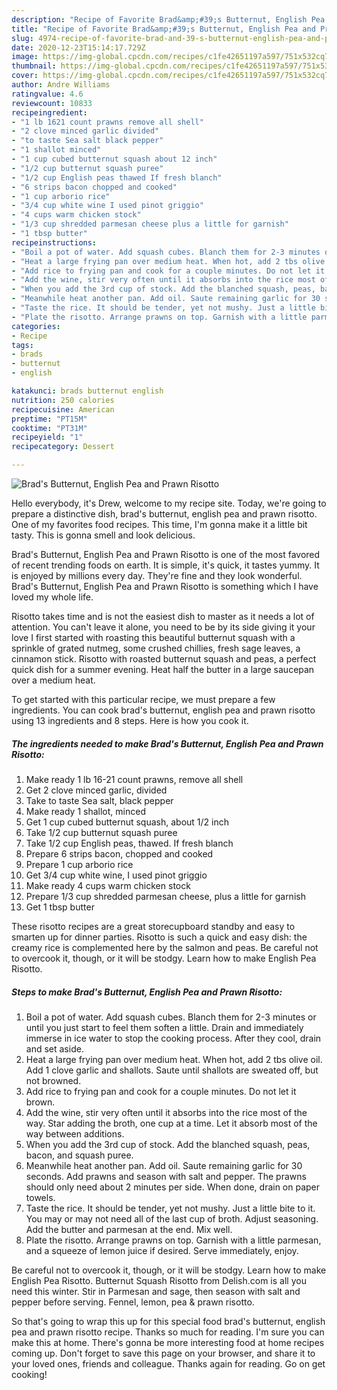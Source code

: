 ```yaml
---
description: "Recipe of Favorite Brad&amp;#39;s Butternut, English Pea and Prawn Risotto"
title: "Recipe of Favorite Brad&amp;#39;s Butternut, English Pea and Prawn Risotto"
slug: 4974-recipe-of-favorite-brad-and-39-s-butternut-english-pea-and-prawn-risotto
date: 2020-12-23T15:14:17.729Z
image: https://img-global.cpcdn.com/recipes/c1fe42651197a597/751x532cq70/brads-butternut-english-pea-and-prawn-risotto-recipe-main-photo.jpg
thumbnail: https://img-global.cpcdn.com/recipes/c1fe42651197a597/751x532cq70/brads-butternut-english-pea-and-prawn-risotto-recipe-main-photo.jpg
cover: https://img-global.cpcdn.com/recipes/c1fe42651197a597/751x532cq70/brads-butternut-english-pea-and-prawn-risotto-recipe-main-photo.jpg
author: Andre Williams
ratingvalue: 4.6
reviewcount: 10833
recipeingredient:
- "1 lb 1621 count prawns remove all shell"
- "2 clove minced garlic divided"
- "to taste Sea salt black pepper"
- "1 shallot minced"
- "1 cup cubed butternut squash about 12 inch"
- "1/2 cup butternut squash puree"
- "1/2 cup English peas thawed If fresh blanch"
- "6 strips bacon chopped and cooked"
- "1 cup arborio rice"
- "3/4 cup white wine I used pinot griggio"
- "4 cups warm chicken stock"
- "1/3 cup shredded parmesan cheese plus a little for garnish"
- "1 tbsp butter"
recipeinstructions:
- "Boil a pot of water. Add squash cubes. Blanch them for 2-3 minutes or until you just start to feel them soften a little. Drain and immediately immerse in ice water to stop the cooking process. After they cool, drain and set aside."
- "Heat a large frying pan over medium heat. When hot, add 2 tbs olive oil. Add 1 clove garlic and shallots. Saute until shallots are sweated off, but not browned."
- "Add rice to frying pan and cook for a couple minutes. Do not let it brown."
- "Add the wine, stir very often until it absorbs into the rice most of the way. Star adding the broth, one cup at a time. Let it absorb most of the way between additions."
- "When you add the 3rd cup of stock. Add the blanched squash, peas, bacon, and squash puree."
- "Meanwhile heat another pan. Add oil. Saute remaining garlic for 30 seconds. Add prawns and season with salt and pepper. The prawns should only need about 2 minutes per side. When done, drain on paper towels."
- "Taste the rice. It should be tender, yet not mushy. Just a little bite to it. You may or may not need all of the last cup of broth. Adjust seasoning. Add the butter and parmesan at the end. Mix well."
- "Plate the risotto. Arrange prawns on top. Garnish with a little parmesan, and a squeeze of lemon juice if desired. Serve immediately, enjoy."
categories:
- Recipe
tags:
- brads
- butternut
- english

katakunci: brads butternut english 
nutrition: 250 calories
recipecuisine: American
preptime: "PT15M"
cooktime: "PT31M"
recipeyield: "1"
recipecategory: Dessert

---
```



![Brad&#39;s Butternut, English Pea and Prawn Risotto](https://img-global.cpcdn.com/recipes/c1fe42651197a597/751x532cq70/brads-butternut-english-pea-and-prawn-risotto-recipe-main-photo.jpg)

Hello everybody, it's Drew, welcome to my recipe site. Today, we're going to prepare a distinctive dish, brad&#39;s butternut, english pea and prawn risotto. One of my favorites food recipes. This time, I'm gonna make it a little bit tasty. This is gonna smell and look delicious.

Brad&#39;s Butternut, English Pea and Prawn Risotto is one of the most favored of recent trending foods on earth. It is simple, it's quick, it tastes yummy. It is enjoyed by millions every day. They're fine and they look wonderful. Brad&#39;s Butternut, English Pea and Prawn Risotto is something which I have loved my whole life.

Risotto takes time and is not the easiest dish to master as it needs a lot of attention. You can&#39;t leave it alone, you need to be by its side giving it your love I first started with roasting this beautiful butternut squash with a sprinkle of grated nutmeg, some crushed chillies, fresh sage leaves, a cinnamon stick. Risotto with roasted butternut squash and peas, a perfect quick dish for a summer evening. Heat half the butter in a large saucepan over a medium heat.


To get started with this particular recipe, we must prepare a few ingredients. You can cook brad&#39;s butternut, english pea and prawn risotto using 13 ingredients and 8 steps. Here is how you cook it.

<!--inarticleads1-->

##### The ingredients needed to make Brad&#39;s Butternut, English Pea and Prawn Risotto:

1. Make ready 1 lb 16-21 count prawns, remove all shell
1. Get 2 clove minced garlic, divided
1. Take to taste Sea salt, black pepper
1. Make ready 1 shallot, minced
1. Get 1 cup cubed butternut squash, about 1/2 inch
1. Take 1/2 cup butternut squash puree
1. Take 1/2 cup English peas, thawed. If fresh blanch
1. Prepare 6 strips bacon, chopped and cooked
1. Prepare 1 cup arborio rice
1. Get 3/4 cup white wine, I used pinot griggio
1. Make ready 4 cups warm chicken stock
1. Prepare 1/3 cup shredded parmesan cheese, plus a little for garnish
1. Get 1 tbsp butter


These risotto recipes are a great storecupboard standby and easy to smarten up for dinner parties. Risotto is such a quick and easy dish: the creamy rice is complemented here by the salmon and peas. Be careful not to overcook it, though, or it will be stodgy. Learn how to make English Pea Risotto. 

<!--inarticleads2-->

##### Steps to make Brad&#39;s Butternut, English Pea and Prawn Risotto:

1. Boil a pot of water. Add squash cubes. Blanch them for 2-3 minutes or until you just start to feel them soften a little. Drain and immediately immerse in ice water to stop the cooking process. After they cool, drain and set aside.
1. Heat a large frying pan over medium heat. When hot, add 2 tbs olive oil. Add 1 clove garlic and shallots. Saute until shallots are sweated off, but not browned.
1. Add rice to frying pan and cook for a couple minutes. Do not let it brown.
1. Add the wine, stir very often until it absorbs into the rice most of the way. Star adding the broth, one cup at a time. Let it absorb most of the way between additions.
1. When you add the 3rd cup of stock. Add the blanched squash, peas, bacon, and squash puree.
1. Meanwhile heat another pan. Add oil. Saute remaining garlic for 30 seconds. Add prawns and season with salt and pepper. The prawns should only need about 2 minutes per side. When done, drain on paper towels.
1. Taste the rice. It should be tender, yet not mushy. Just a little bite to it. You may or may not need all of the last cup of broth. Adjust seasoning. Add the butter and parmesan at the end. Mix well.
1. Plate the risotto. Arrange prawns on top. Garnish with a little parmesan, and a squeeze of lemon juice if desired. Serve immediately, enjoy.


Be careful not to overcook it, though, or it will be stodgy. Learn how to make English Pea Risotto. Butternut Squash Risotto from Delish.com is all you need this winter. Stir in Parmesan and sage, then season with salt and pepper before serving. Fennel, lemon, pea &amp; prawn risotto. 

So that's going to wrap this up for this special food brad&#39;s butternut, english pea and prawn risotto recipe. Thanks so much for reading. I'm sure you can make this at home. There's gonna be more interesting food at home recipes coming up. Don't forget to save this page on your browser, and share it to your loved ones, friends and colleague. Thanks again for reading. Go on get cooking!
